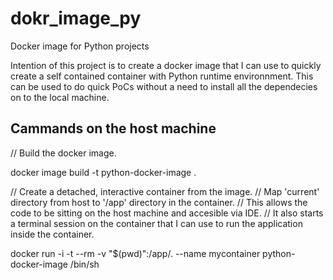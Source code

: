 # dokr_image_py
Docker image for Python projects

Intention of this project is to create a docker image that I can use to quickly create a self contained container with Python runtime environnment. This can be used to do quick PoCs without a need to install all the dependecies on to the local machine.

Cammands on the host machine
------------------------------------

// Build the docker image.

docker image build -t python-docker-image .



// Create a detached, interactive container from the image.
// Map 'current' directory from host to '/app' directory in the container.
// This allows the code to be sitting on the host machine and accesible via IDE.
// It also starts a terminal session on the container that I can use to run the application inside the container.

docker run -i -t --rm -v "$(pwd)":/app/. --name mycontainer python-docker-image /bin/sh
